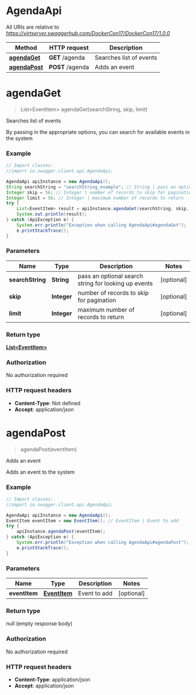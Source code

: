 # AgendaApi

All URIs are relative to *https://virtserver.swaggerhub.com/DockerCon17/DockerCon17/1.0.0*

Method | HTTP request | Description
------------- | ------------- | -------------
[**agendaGet**](AgendaApi.md#agendaGet) | **GET** /agenda | Searches list of events
[**agendaPost**](AgendaApi.md#agendaPost) | **POST** /agenda | Adds an event


<a name="agendaGet"></a>
# **agendaGet**
> List&lt;EventItem&gt; agendaGet(searchString, skip, limit)

Searches list of events

By passing in the appropriate options, you can search for available events in the system 

### Example
```java
// Import classes:
//import io.swagger.client.api.AgendaApi;

AgendaApi apiInstance = new AgendaApi();
String searchString = "searchString_example"; // String | pass an optional search string for looking up events
Integer skip = 56; // Integer | number of records to skip for pagination
Integer limit = 56; // Integer | maximum number of records to return
try {
    List<EventItem> result = apiInstance.agendaGet(searchString, skip, limit);
    System.out.println(result);
} catch (ApiException e) {
    System.err.println("Exception when calling AgendaApi#agendaGet");
    e.printStackTrace();
}
```

### Parameters

Name | Type | Description  | Notes
------------- | ------------- | ------------- | -------------
 **searchString** | **String**| pass an optional search string for looking up events | [optional]
 **skip** | **Integer**| number of records to skip for pagination | [optional]
 **limit** | **Integer**| maximum number of records to return | [optional]

### Return type

[**List&lt;EventItem&gt;**](EventItem.md)

### Authorization

No authorization required

### HTTP request headers

 - **Content-Type**: Not defined
 - **Accept**: application/json

<a name="agendaPost"></a>
# **agendaPost**
> agendaPost(eventItem)

Adds an event

Adds an event to the system

### Example
```java
// Import classes:
//import io.swagger.client.api.AgendaApi;

AgendaApi apiInstance = new AgendaApi();
EventItem eventItem = new EventItem(); // EventItem | Event to add
try {
    apiInstance.agendaPost(eventItem);
} catch (ApiException e) {
    System.err.println("Exception when calling AgendaApi#agendaPost");
    e.printStackTrace();
}
```

### Parameters

Name | Type | Description  | Notes
------------- | ------------- | ------------- | -------------
 **eventItem** | [**EventItem**](EventItem.md)| Event to add | [optional]

### Return type

null (empty response body)

### Authorization

No authorization required

### HTTP request headers

 - **Content-Type**: application/json
 - **Accept**: application/json

